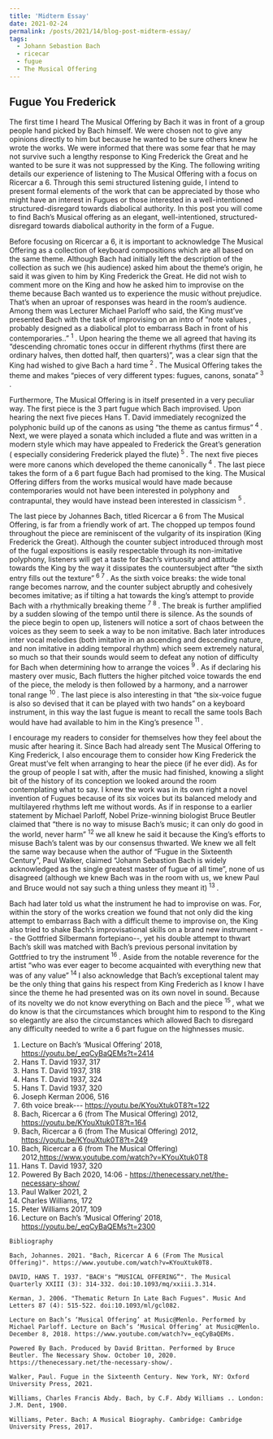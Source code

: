 ```yaml
---
title: 'Midterm Essay'
date: 2021-02-24
permalink: /posts/2021/14/blog-post-midterm-essay/
tags:
  - Johann Sebastion Bach 
  - ricecar
  - fugue
  - The Musical Offering
---
```


## Fugue You Frederick
The first time I heard The Musical Offering by Bach it was in front of a group people hand picked by Bach himself. We were chosen not to give any opinions directly to him but because he wanted to be sure others knew he wrote the works. We were informed that there was some fear that he may not survive such a lengthy response to King Frederick the Great and he wanted to be sure it was not suppressed by the King. The following writing details our experience of listening to The Musical Offering with a focus on Ricercar a 6. Through this semi structured listening guide, I intend to present formal elements of the work that can be appreciated by those who might have an interest in Fugues or those interested in a well-intentioned structured-disregard towards diabolical authority. In this post you will come to find Bach’s Musical offering as an elegant, well-intentioned, structured-disregard towards diabolical authority in the form of a Fugue.


Before focusing on Ricercar a 6, it is important to acknowledge The Musical Offering as a collection of keyboard compositions which are all based on the same theme. Although Bach had initially left the description of the collection as such we (his audience) asked him about the theme’s origin, he said it was given to him by King Frederick the Great. He did not wish to comment more on the King and how he asked him to improvise on the theme because Bach wanted us to experience the music without prejudice. That’s when an uproar of responses was heard in the room’s audience. Among them was Lecturer Michael Parloff who said, the King must’ve presented Bach with the task of improvising on an intro of “note values , probably designed as a diabolical plot to embarrass Bach in front of his contemporaries..”  <sup> 1 </sup> . Upon hearing the theme we all agreed that having its “descending chromatic tones occur in different rhythms (first there are ordinary halves, then dotted half, then quarters)”, was a clear sign that the King had wished to give Bach a hard time<sup> 2 </sup>. The Musical Offering takes the theme and makes “pieces of very different types: fugues, canons, sonata”<sup> 3 </sup>.


Furthermore, The Musical Offering is in itself presented in a very peculiar way. The first piece is the 3 part fugue which Bach improvised. Upon hearing the next five pieces Hans T. David immediately recognized the polyphonic build up of the canons as using “the theme as cantus firmus”<sup> 4 </sup>. Next, we were played a sonata which included a flute and was written in a modern style which may have appealed to Frederick the Great’s generation ( especially considering Frederick played the flute)<sup> 5 </sup>. The next five pieces were more canons which developed the theme canonically<sup> 4 </sup>. The last piece takes the form of a 6 part fugue Bach had promised to the king. The Musical Offering differs from the works musical would have made because contemporaries would not have been interested in polyphony and contrapuntal, they would have instead been interested in classicism <sup> 5 </sup>.


The last piece by Johannes Bach, titled Ricercar a 6 from The Musical Offering, is far from a friendly work of art. The chopped up tempos found throughout the piece are reminiscent of the vulgarity of its inspiration (King Frederick the Great). Although the counter subject introduced through most of the fugal expositions is easily respectable through its non-imitative polyphony, listeners will get a taste for Bach’s virtuosity and attitude towards the King by the way it dissipates the countersubject after “the sixth entry fills out the texture”<sup> 6 </sup><sup> 7 </sup>. As the sixth voice breaks: the wide tonal range becomes narrow, and the counter subject abruptly and cohesively becomes imitative; as if tilting a hat towards the king’s attempt to provide Bach with a rhythmically breaking theme <sup> 7 </sup><sup> 8 </sup>. The break is further amplified by a sudden slowing of the tempo until there is silence. As the sounds of the piece begin to open up, listeners will notice a sort of chaos between the voices as they seem to seek a way to be non imitative. Bach later introduces inter vocal melodies (both imitative in an ascending and descending nature, and non imitative in adding temporal rhythm) which seem extremely natural, so much so that their sounds would seem to defeat any notion of difficulty for Bach when determining how to arrange the voices <sup> 9 </sup>. As if declaring his mastery over music, Bach flutters the higher pitched voice towards the end of the piece, the melody is then followed by a harmony, and a narrower tonal range <sup> 10 </sup>. The last piece is also interesting in that “the six-voice fugue is also so devised that it can be played with two hands” on a keyboard instrument, in this way the last fugue is meant to recall the same tools Bach would have had available to him in the King’s presence <sup> 11 </sup>. 


I encourage my readers to consider for themselves how they feel about the music after hearing it. Since Bach had already sent The Musical Offering to King Frederick, I also encourage them to consider how King Frederick the Great must’ve felt when arranging to hear the piece (if he ever did). As for the group of people I sat with, after the music had finished, knowing a slight bit of the history of its conception we looked around the room contemplating what to say. I knew the work was in its own right a novel invention of Fugues because of its six voices but its balanced melody and multilayered rhythms left me without words. As if in response to a earlier statement by Michael Parloff, Nobel Prize-winning biologist Bruce Beutler claimed that “there is no way to misuse Bach’s music; it can only do good in the world, never harm” <sup> 12 </sup> we all knew he said it because the King’s efforts to misuse Bach’s talent was by our consensus thwarted. We knew we all felt the same way because when the author of “Fugue in the Sixteenth Century”, Paul Walker, claimed “Johann Sebastion Bach is widely acknowledged as the single greatest master of fugue of all time”, none of us disagreed (although we knew Bach was in the room with us, we knew Paul and Bruce would not say such a thing unless they meant it)<sup> 13 </sup>. 


Bach had later told us what the instrument he had to improvise on was. For, within the story of the works creation we found that not only did the king attempt to embarrass Bach with a difficult theme to improvise on, the King also tried to shake Bach’s improvisational skills on a brand new instrument -- the Gottfried Silbermann fortepiano--, yet his double attempt to thwart Bach’s skill was matched with Bach’s previous personal invitation by Gottfried to try the instrument <sup> 16 </sup>. Aside from the notable reverence for the artist “who was ever eager to become acquainted with everything new that was of any value”<sup> 14 </sup> I also acknowledge that Bach’s exceptional talent may be the only thing that gains his respect from King Frederich as I know I have since the theme he had presented was on its own novel in sound. Because of its novelty we do not know everything on Bach and the piece <sup> 15 </sup>, what we do know is that the circumstances which brought him to respond to the King so elegantly are also the circumstances which allowed Bach to disregard any difficulty needed to write a 6 part fugue on the highnesses music.

1. Lecture on Bach’s ‘Musical Offering’ 2018, https://youtu.be/_eqCyBaQEMs?t=2414
2. Hans T. David 1937, 317
3. Hans T. David 1937, 318
4. Hans T. David 1937, 324
5. Hans T. David 1937, 320
6. Joseph Kerman 2006, 516
7. 6th voice break--- https://youtu.be/KYouXtuk0T8?t=122 
8. Bach, Ricercar a 6 (from The Musical Offering)
 2012,  https://youtu.be/KYouXtuk0T8?t=164
9. Bach, Ricercar a 6 (from The Musical Offering)
 2012, https://youtu.be/KYouXtuk0T8?t=249
10. Bach, Ricercar a 6 (from The Musical Offering)
 2012,https://www.youtube.com/watch?v=KYouXtuk0T8
11. Hans T. David 1937, 320
12. Powered By Bach 2020, 14:06 - https://thenecessary.net/the-necessary-show/   
13. Paul Walker 2021, 2
14. Charles Williams, 172
15. Peter Williams 2017, 109
16. Lecture on Bach’s ‘Musical Offering’ 2018, https://youtu.be/_eqCyBaQEMs?t=2300


```
Bibliography

Bach, Johannes. 2021. "Bach, Ricercar A 6 (From The Musical Offering)". https://www.youtube.com/watch?v=KYouXtuk0T8.

DAVID, HANS T. 1937. "BACH's “MUSICAL OFFERING”". The Musical Quarterly XXIII (3): 314-332. doi:10.1093/mq/xxiii.3.314.

Kerman, J. 2006. "Thematic Return In Late Bach Fugues". Music And Letters 87 (4): 515-522. doi:10.1093/ml/gcl082.

Lecture on Bach’s ‘Musical Offering’ at Music@Menlo. Performed by Michael Parloff. Lecture on Bach’s ‘Musical Offering’ at Music@Menlo. December 8, 2018. https://www.youtube.com/watch?v=_eqCyBaQEMs.

Powered By Bach. Produced by David Brittan. Performed by Bruce Beutler. The Necessary Show. October 10, 2020. https://thenecessary.net/the-necessary-show/.

Walker, Paul. Fugue in the Sixteenth Century. New York, NY: Oxford University Press, 2021.

Williams, Charles Francis Abdy. Bach, by C.F. Abdy Williams .. London: J.M. Dent, 1900.

Williams, Peter. Bach: A Musical Biography. Cambridge: Cambridge University Press, 2017.

```
